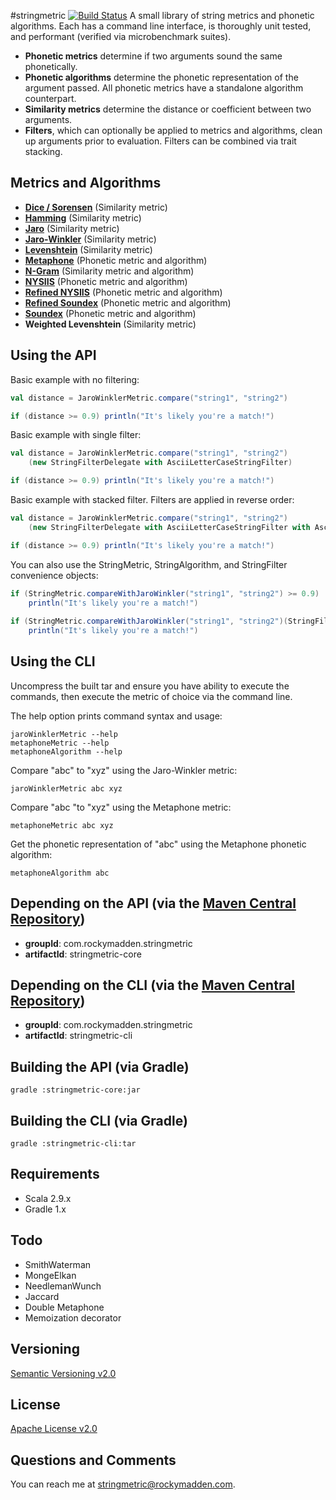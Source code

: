 #stringmetric [![Build Status](https://secure.travis-ci.org/rockymadden/stringmetric.png)](http://travis-ci.org/rockymadden/stringmetric)
A small library of string metrics and phonetic algorithms. Each has a command line interface, is thoroughly unit tested, and performant (verified via microbenchmark suites). 

* __Phonetic metrics__ determine if two arguments sound the same phonetically. 
* __Phonetic algorithms__ determine the phonetic representation of the argument passed. All phonetic metrics have a standalone algorithm counterpart. 
* __Similarity metrics__ determine the distance or coefficient between two arguments.
* __Filters__, which can optionally be applied to metrics and algorithms, clean up arguments prior to evaluation. Filters can be combined via trait stacking.

## Metrics and Algorithms
* __[Dice / Sorensen](http://en.wikipedia.org/wiki/Dice%27s_coefficient)__ (Similarity metric)
* __[Hamming](http://en.wikipedia.org/wiki/Hamming_distance)__ (Similarity metric)
* __[Jaro](http://en.wikipedia.org/wiki/Jaro-Winkler_distance)__ (Similarity metric)
* __[Jaro-Winkler](http://en.wikipedia.org/wiki/Jaro-Winkler_distance)__ (Similarity metric)
* __[Levenshtein](http://en.wikipedia.org/wiki/Levenshtein_distance)__ (Similarity metric)
* __[Metaphone](http://en.wikipedia.org/wiki/Metaphone)__ (Phonetic metric and algorithm)
* __[N-Gram](http://en.wikipedia.org/wiki/N-gram)__ (Similarity metric and algorithm)
* __[NYSIIS](http://en.wikipedia.org/wiki/New_York_State_Identification_and_Intelligence_System)__ (Phonetic metric and algorithm)
* __[Refined NYSIIS](http://www.markcrocker.com/rexxtipsntricks/rxtt28.2.0482.html)__ (Phonetic metric and algorithm)
* __[Refined Soundex](http://ntz-develop.blogspot.com/2011/03/phonetic-algorithms.html)__ (Phonetic metric and algorithm)
* __[Soundex](http://en.wikipedia.org/wiki/Soundex)__ (Phonetic metric and algorithm)
* __Weighted Levenshtein__ (Similarity metric)

## Using the API
Basic example with no filtering:
```scala
val distance = JaroWinklerMetric.compare("string1", "string2")

if (distance >= 0.9) println("It's likely you're a match!")
```

Basic example with single filter:
```scala
val distance = JaroWinklerMetric.compare("string1", "string2")
    (new StringFilterDelegate with AsciiLetterCaseStringFilter)

if (distance >= 0.9) println("It's likely you're a match!")
```

Basic example with stacked filter. Filters are applied in reverse order:
```scala
val distance = JaroWinklerMetric.compare("string1", "string2")
    (new StringFilterDelegate with AsciiLetterCaseStringFilter with AsciiLetterOnlyStringFilter)

if (distance >= 0.9) println("It's likely you're a match!")
```

You can also use the StringMetric, StringAlgorithm, and StringFilter convenience objects:
```scala
if (StringMetric.compareWithJaroWinkler("string1", "string2") >= 0.9) 
    println("It's likely you're a match!")
 
if (StringMetric.compareWithJaroWinkler("string1", "string2")(StringFilter.asciiLetterCase) >= 0.9) 
    println("It's likely you're a match!")
```

## Using the CLI
Uncompress the built tar and ensure you have ability to execute the commands, then execute the metric of choice via the command line.

The help option prints command syntax and usage:
```shell
jaroWinklerMetric --help
metaphoneMetric --help
metaphoneAlgorithm --help
```

Compare "abc" to "xyz" using the Jaro-Winkler metric:
```shell
jaroWinklerMetric abc xyz
```

Compare "abc "to "xyz" using the Metaphone metric:
```shell
metaphoneMetric abc xyz
```

Get the phonetic representation of "abc" using the Metaphone phonetic algorithm:
```shell 
metaphoneAlgorithm abc
```

## Depending on the API (via the [Maven Central Repository](http://search.maven.org/))
* __groupId__: com.rockymadden.stringmetric
* __artifactId__: stringmetric-core

## Depending on the CLI (via the [Maven Central Repository](http://search.maven.org/))
* __groupId__: com.rockymadden.stringmetric
* __artifactId__: stringmetric-cli

## Building the API (via Gradle)
```shell
gradle :stringmetric-core:jar
```

## Building the CLI (via Gradle)
```shell
gradle :stringmetric-cli:tar
```

## Requirements
* Scala 2.9.x
* Gradle 1.x

## Todo
* SmithWaterman
* MongeElkan
* NeedlemanWunch
* Jaccard
* Double Metaphone
* Memoization decorator

## Versioning
[Semantic Versioning v2.0](http://semver.org/)

## License
[Apache License v2.0](http://www.apache.org/licenses/LICENSE-2.0)

## Questions and Comments
You can reach me at <stringmetric@rockymadden.com>.